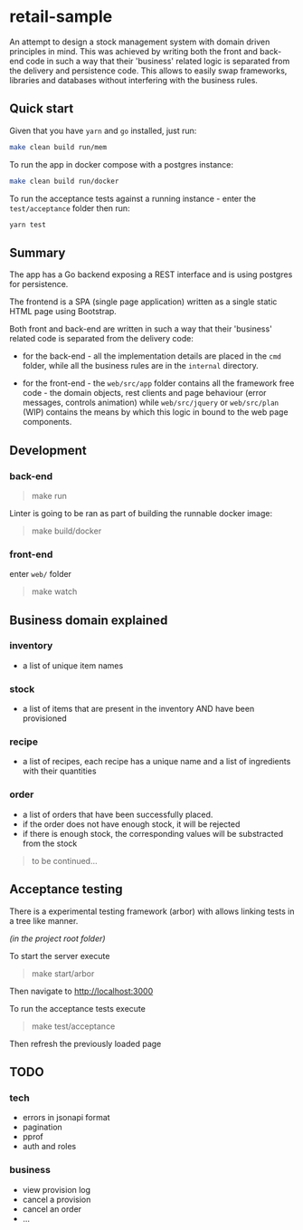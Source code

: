 # retail-sample

An attempt to design a stock management system with domain driven principles in mind.
This was achieved by writing both the front and back-end code in such a way that their 'business' related logic is separated from the delivery and persistence code.
This allows to easily swap frameworks, libraries and databases without interfering with the business rules.

## Quick start

Given that you have `yarn` and `go` installed, just run:

```sh
make clean build run/mem
```

To run the app in docker compose with a postgres instance:

```sh
make clean build run/docker
```

To run the acceptance tests against a running instance - enter the `test/acceptance` folder then run:

```sh
yarn test
```

## Summary

The app has a Go backend exposing a REST interface and is using postgres for persistence.

The frontend is a SPA (single page application) written as a single static HTML page using Bootstrap.

Both front and back-end are written in such a way that their 'business' related code is separated from the delivery code:

- for the back-end - all the implementation details are placed in the `cmd` folder, while all the business rules are in the `internal` directory.

- for the front-end - the `web/src/app` folder contains all the framework free code - the domain objects, rest clients and page behaviour (error messages, controls animation) while `web/src/jquery` or `web/src/plan` (WIP) contains the means by which this logic in bound to the web page components.

## Development

### back-end

> make run

Linter is going to be ran as part of building the runnable docker image:

> make build/docker

### front-end

enter `web/` folder

> make watch

## Business domain explained

### inventory

- a list of unique item names

### stock

- a list of items that are present in the inventory AND have been provisioned

### recipe

- a list of recipes, each recipe has a unique name and a list of ingredients with their quantities

### order

- a list of orders that have been successfully placed.
- if the order does not have enough stock, it will be rejected
- if there is enough stock, the corresponding values will be substracted from the stock

> to be continued...

## Acceptance testing

There is a experimental testing framework (arbor) with allows linking tests in a tree like manner.

_(in the project root folder)_

To start the server execute

> make start/arbor

Then navigate to <http://localhost:3000>

To run the acceptance tests execute

> make test/acceptance

Then refresh the previously loaded page

## TODO

### tech

- errors in jsonapi format
- pagination
- pprof
- auth and roles

### business

- view provision log
- cancel a provision
- cancel an order
- ...
